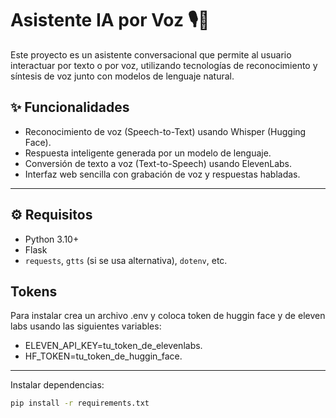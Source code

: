# Asistente IA por Voz 🎙️💬

Este proyecto es un asistente conversacional que permite al usuario interactuar por texto o por voz, utilizando tecnologías de reconocimiento y síntesis de voz junto con modelos de lenguaje natural.

## ✨ Funcionalidades

- Reconocimiento de voz (Speech-to-Text) usando Whisper (Hugging Face).
- Respuesta inteligente generada por un modelo de lenguaje.
- Conversión de texto a voz (Text-to-Speech) usando ElevenLabs.
- Interfaz web sencilla con grabación de voz y respuestas habladas.

---

## ⚙️ Requisitos

- Python 3.10+
- Flask
- `requests`, `gtts` (si se usa alternativa), `dotenv`, etc.

## Tokens

Para instalar crea un archivo .env y coloca token de huggin face y de eleven labs usando las siguientes variables:
- ELEVEN_API_KEY=tu_token_de_elevenlabs.
- HF_TOKEN=tu_token_de_huggin_face.
---
Instalar dependencias:
```bash
pip install -r requirements.txt
